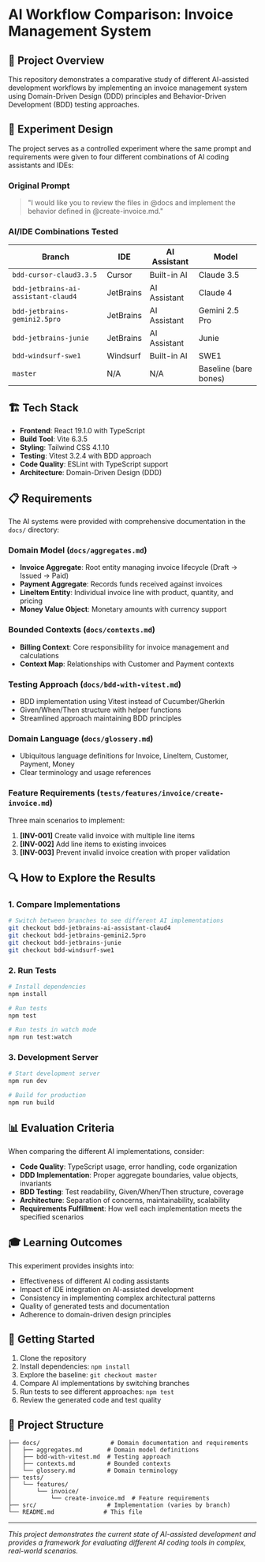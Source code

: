 # AI Workflow Comparison: Invoice Management System

## 🎯 Project Overview

This repository demonstrates a comparative study of different AI-assisted development workflows by implementing an invoice management system using Domain-Driven Design (DDD) principles and Behavior-Driven Development (BDD) testing approaches.

## 🧪 Experiment Design

The project serves as a controlled experiment where the same prompt and requirements were given to four different combinations of AI coding assistants and IDEs:

### Original Prompt
> "I would like you to review the files in @docs and implement the behavior defined in @create-invoice.md."

### AI/IDE Combinations Tested

| Branch | IDE | AI Assistant | Model |
|--------|-----|--------------|-------|
| `bdd-cursor-claud3.3.5` | Cursor | Built-in AI | Claude 3.5 |
| `bdd-jetbrains-ai-assistant-claud4` | JetBrains | AI Assistant | Claude 4 |
| `bdd-jetbrains-gemini2.5pro` | JetBrains | AI Assistant | Gemini 2.5 Pro |
| `bdd-jetbrains-junie` | JetBrains | AI Assistant | Junie |
| `bdd-windsurf-swe1` | Windsurf | Built-in AI | SWE1 |
| `master` | N/A | N/A | Baseline (bare bones) |

## 🏗️ Tech Stack

- **Frontend**: React 19.1.0 with TypeScript
- **Build Tool**: Vite 6.3.5
- **Styling**: Tailwind CSS 4.1.10
- **Testing**: Vitest 3.2.4 with BDD approach
- **Code Quality**: ESLint with TypeScript support
- **Architecture**: Domain-Driven Design (DDD)

## 📋 Requirements

The AI systems were provided with comprehensive documentation in the `docs/` directory:

### Domain Model (`docs/aggregates.md`)
- **Invoice Aggregate**: Root entity managing invoice lifecycle (Draft → Issued → Paid)
- **Payment Aggregate**: Records funds received against invoices
- **LineItem Entity**: Individual invoice line with product, quantity, and pricing
- **Money Value Object**: Monetary amounts with currency support

### Bounded Contexts (`docs/contexts.md`)
- **Billing Context**: Core responsibility for invoice management and calculations
- **Context Map**: Relationships with Customer and Payment contexts

### Testing Approach (`docs/bdd-with-vitest.md`)
- BDD implementation using Vitest instead of Cucumber/Gherkin
- Given/When/Then structure with helper functions
- Streamlined approach maintaining BDD principles

### Domain Language (`docs/glossery.md`)
- Ubiquitous language definitions for Invoice, LineItem, Customer, Payment, Money
- Clear terminology and usage references

### Feature Requirements (`tests/features/invoice/create-invoice.md`)
Three main scenarios to implement:
1. **[INV-001]** Create valid invoice with multiple line items
2. **[INV-002]** Add line items to existing invoices  
3. **[INV-003]** Prevent invalid invoice creation with proper validation

## 🔍 How to Explore the Results

### 1. Compare Implementations
```bash
# Switch between branches to see different AI implementations
git checkout bdd-jetbrains-ai-assistant-claud4
git checkout bdd-jetbrains-gemini2.5pro
git checkout bdd-jetbrains-junie
git checkout bdd-windsurf-swe1
```

### 2. Run Tests
```bash
# Install dependencies
npm install

# Run tests
npm test

# Run tests in watch mode
npm run test:watch
```

### 3. Development Server
```bash
# Start development server
npm run dev

# Build for production
npm run build
```

## 📊 Evaluation Criteria

When comparing the different AI implementations, consider:

- **Code Quality**: TypeScript usage, error handling, code organization
- **DDD Implementation**: Proper aggregate boundaries, value objects, invariants
- **BDD Testing**: Test readability, Given/When/Then structure, coverage
- **Architecture**: Separation of concerns, maintainability, scalability
- **Requirements Fulfillment**: How well each implementation meets the specified scenarios

## 🎓 Learning Outcomes

This experiment provides insights into:
- Effectiveness of different AI coding assistants
- Impact of IDE integration on AI-assisted development
- Consistency in implementing complex architectural patterns
- Quality of generated tests and documentation
- Adherence to domain-driven design principles

## 🚀 Getting Started

1. Clone the repository
2. Install dependencies: `npm install`
3. Explore the baseline: `git checkout master`
4. Compare AI implementations by switching branches
5. Run tests to see different approaches: `npm test`
6. Review the generated code and test quality

## 📁 Project Structure

```
├── docs/                    # Domain documentation and requirements
│   ├── aggregates.md       # Domain model definitions
│   ├── bdd-with-vitest.md  # Testing approach
│   ├── contexts.md         # Bounded contexts
│   └── glossery.md         # Domain terminology
├── tests/
│   └── features/
│       └── invoice/
│           └── create-invoice.md  # Feature requirements
├── src/                    # Implementation (varies by branch)
└── README.md              # This file
```

---

*This project demonstrates the current state of AI-assisted development and provides a framework for evaluating different AI coding tools in complex, real-world scenarios.*
